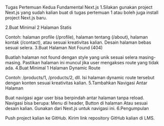 Tugas Pertemuan Kedua
Fundamental Next.js
1.Silakan gunakan project Next.js yang sudah kalian buat di tugas pertemuan 1 atau boleh juga install project Next.js baru.

2.Buat Minimal 2 Halaman Statis

Contoh: halaman profile (/profile), halaman tentang (/about), halaman kontak (/contact), atau sesuai kreativitas kalian.
Desain halaman bebas sesuai selera.
3.Buat Halaman Not Found (404)

Buatlah halaman not found dengan style yang unik sesuai selera masing-masing.
Pastikan halaman ini muncul jika user mengakses route yang tidak ada.
4.Buat Minimal 1 Halaman Dynamic Route

Contoh: /products/1, /products/2, dll.
Isi halaman dynamic route tersebut dengan konten sesuai kreativitas kalian.
5.Tambahkan Navigasi Antar Halaman

Buat navigasi agar user bisa berpindah antar halaman tanpa reload.
Navigasi bisa berupa: Menu di header, Button di halaman Atau sesuai desain kalian.
Gunakan <Link> dari Next.js untuk navigasi ini.
6.Pengumpulan

Push project kalian ke GitHub.
Kirim link repository GitHub kalian di LMS.
